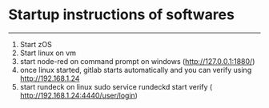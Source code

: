 # Startup instructions of softwares
---

1. Start zOS
2. Start linux on vm
3. start node-red on command prompt on windows (http://127.0.0.1:1880/)
4. once linux started, gitlab starts automatically and you can verify using http://192.168.1.24
5. start rundeck on linux sudo service rundeckd start verify ( http://192.168.1.24:4440/user/login)
